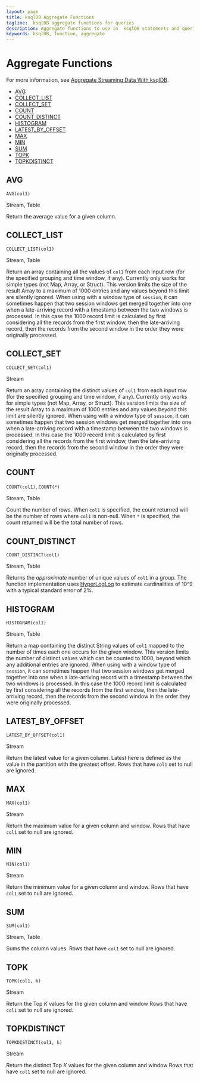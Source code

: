 ```yaml
---
layout: page
title: ksqlDB Aggregate Functions
tagline:  ksqlDB aggregate functions for queries
description: Aggregate functions to use in  ksqlDB statements and queries
keywords: ksqlDB, function, aggregate
---
```


Aggregate Functions
===================

For more information, see
[Aggregate Streaming Data With ksqlDB](../aggregate-streaming-data.md).

  - [AVG](#average)
  - [COLLECT_LIST](#collect_list)
  - [COLLECT_SET](#collect_set)
  - [COUNT](#count)
  - [COUNT_DISTINCT](#count_distinct)
  - [HISTOGRAM](#histogram)
  - [LATEST_BY_OFFSET](#latest_by_offset)
  - [MAX](#max)
  - [MIN](#min)
  - [SUM](#sum)
  - [TOPK](#topk)
  - [TOPKDISTINCT](#topkdistinct)

AVG
---

`AVG(col1)`

Stream, Table

Return the average value for a given column.

COLLECT_LIST
------------

`COLLECT_LIST(col1)`

Stream, Table

Return an array containing all the values of `col1` from each
input row (for the specified grouping and time window, if any).
Currently only works for simple types (not Map, Array, or Struct).
This version limits the size of the result Array to a maximum of
1000 entries and any values beyond this limit are silently ignored.
When using with a window type of `session`, it can sometimes
happen that two session windows get merged together into one when a
late-arriving record with a timestamp between the two windows is
processed. In this case the 1000 record limit is calculated by
first considering all the records from the first window, then the
late-arriving record, then the records from the second window in
the order they were originally processed.


COLLECT_SET
-----------

`COLLECT_SET(col1)`

Stream

Return an array containing the distinct values of `col1` from
each input row (for the specified grouping and time window, if any).
Currently only works for simple types (not Map, Array, or Struct).
This version limits the size of the result Array to a maximum of
1000 entries and any values beyond this limit are silently ignored.
When using with a window type of `session`, it can sometimes
happen that two session windows get merged together into one when a
late-arriving record with a timestamp between the two windows is
processed. In this case the 1000 record limit is calculated by
first considering all the records from the first window, then the
late-arriving record, then the records from the second window in
the order they were originally processed.


COUNT
-----

`COUNT(col1)`, 
`COUNT(*)`     

Stream, Table

Count the number of rows. When `col1` is specified, the count
returned will be the number of rows where `col1` is non-null.
When `*` is specified, the count returned will be the total
number of rows.

COUNT_DISTINCT
--------------

`COUNT_DISTINCT(col1)`

Stream, Table

Returns the _approximate_ number of unique values of `col1` in a group.
The function implementation uses [HyperLogLog](https://en.wikipedia.org/wiki/HyperLogLog)
to estimate cardinalities of 10^9 with a typical standard error of 2%.


HISTOGRAM
---------

`HISTOGRAM(col1)`

Stream, Table

Return a map containing the distinct String values of `col1`
mapped to the number of times each one occurs for the given window.
This version limits the number of distinct values which can be
counted to 1000, beyond which any additional entries are ignored.
When using with a window type of `session`, it can sometimes
happen that two session windows get merged together into one when a
late-arriving record with a timestamp between the two windows is
processed. In this case the 1000 record limit is calculated by
first considering all the records from the first window, then the
late-arriving record, then the records from the second window in
the order they were originally processed.

LATEST_BY_OFFSET
----------------

`LATEST_BY_OFFSET(col1)`

Stream

Return the latest value for a given column. Latest here is defined as the value in the partition
with the greatest offset. Rows that have `col1` set to null are ignored.

MAX
---

`MAX(col1)`

Stream

Return the maximum value for a given column and window.
Rows that have `col1` set to null are ignored.

MIN
---

`MIN(col1)`

Stream

Return the minimum value for a given column and window.
Rows that have `col1` set to null are ignored.

SUM
---

`SUM(col1)`

Stream, Table

Sums the column values.
Rows that have `col1` set to null are ignored.

TOPK
----

`TOPK(col1, k)`

Stream

Return the Top *K* values for the given column and window
Rows that have `col1` set to null are ignored.

TOPKDISTINCT
------------

`TOPKDISTINCT(col1, k)`

Stream

Return the distinct Top *K* values for the given column and window
Rows that have `col1` set to null are ignored.
